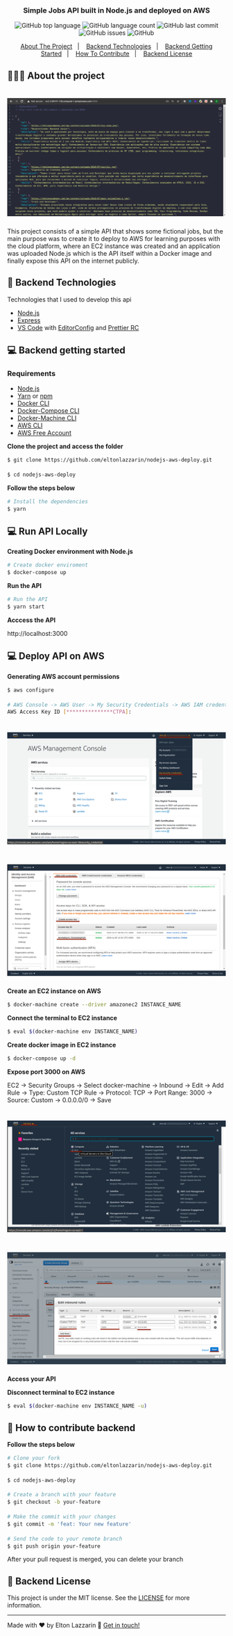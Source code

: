 <h3 align="center">
  Simple Jobs API built in Node.js and deployed on AWS
</h3>

<p align="center">
  <img alt="GitHub top language" src="https://img.shields.io/github/languages/top/eltonlazzarin/nodejs-aws-deploy">

  <img alt="GitHub language count" src="https://img.shields.io/github/languages/count/eltonlazzarin/nodejs-aws-deploy">

  <img alt="GitHub last commit" src="https://img.shields.io/github/last-commit/eltonlazzarin/nodejs-aws-deploy">

  <img alt="GitHub issues" src="https://img.shields.io/github/issues/eltonlazzarin/nodejs-aws-deploy">

  <img alt="GitHub" src="https://img.shields.io/github/license/eltonlazzarin/nodejs-aws-deploy">
</p>

<p align="center">
  <a href="#-about-the-project">About The Project</a>&nbsp;&nbsp;&nbsp;|&nbsp;&nbsp;&nbsp;
  <a href="#-backend-technologies">Backend Technologies</a>&nbsp;&nbsp;&nbsp;|&nbsp;&nbsp;&nbsp;
  <a href="#-backend-getting-started">Backend Getting Started</a>&nbsp;&nbsp;&nbsp;|&nbsp;&nbsp;&nbsp;
  <a href="#-how-to-contribute-backend">How To Contribute</a>&nbsp;&nbsp;&nbsp;|&nbsp;&nbsp;&nbsp;
  <a href="#-backend-license">Backend License</a>
</p>

## 👨🏻‍💻 About the project

<h1 align="center">
	<img alt="Project API" src="https://github.com/eltonlazzarin/nodejs-aws-deploy/blob/main/screenshots/api.png" />
</h1>

<p>
This project consists of a simple API that shows some fictional jobs, but the main purpose was to create it to deploy to AWS for learning purposes with the cloud platform, where an EC2 instance was created and an application was uploaded Node.js which is the API itself within a Docker image and finally expose this API on the internet publicly.</p>

## 🚀 Backend Technologies

Technologies that I used to develop this api

- [Node.js](https://nodejs.org/en)
- [Express](https://github.com/expressjs/express)
- [VS Code](https://code.visualstudio.com) with [EditorConfig](https://marketplace.visualstudio.com/items?itemName=EditorConfig.EditorConfig) and [Prettier RC](https://github.com/prettier/prettier)

## 💻 Backend getting started

### Requirements

- [Node.js](https://nodejs.org/en/)
- [Yarn](https://classic.yarnpkg.com/) or [npm](https://www.npmjs.com/)
- [Docker CLI](https://docs.docker.com/engine/reference/commandline/cli)
- [Docker-Compose CLI](https://docs.docker.com/compose/reference/overview)
- [Docker-Machine CLI](https://docs.docker.com/machine/install-machine)
- [AWS CLI](https://docs.aws.amazon.com/cli/latest/userguide/install-cliv2.html)
- [AWS Free Account](https://aws.amazon.com/free/)

**Clone the project and access the folder**

```bash
$ git clone https://github.com/eltonlazzarin/nodejs-aws-deploy.git

$ cd nodejs-aws-deploy
```

**Follow the steps below**

```bash
# Install the dependencies
$ yarn
```

## 💻 Run API Locally

**Creating Docker environment with Node.js**

```bash
# Create docker enviroment
$ docker-compose up
```

**Run the API**

```bash
# Run the API
$ yarn start
```

**Acccess the API**

http://localhost:3000

## 💻 Deploy API on AWS

**Generating AWS account permissions**

```bash
$ aws configure

# AWS Console -> AWS User -> My Security Credentials -> AWS IAM credential and click Create access key button and then copy Access key ID and paste bellow
AWS Access Key ID [***************CTPA]:
```

<h1 align="center">
	<img alt="AWS Access User" src="https://github.com/eltonlazzarin/nodejs-aws-deploy/blob/main/screenshots/console_user_security.png" />
</h1>

<h1 align="center">
	<img alt="AWS Create Access Key" src="https://github.com/eltonlazzarin/nodejs-aws-deploy/blob/main/screenshots/create_access_key.png" />
</h1>

**Create an EC2 instance on AWS**

```bash
$ docker-machine create --driver amazonec2 INSTANCE_NAME
```

**Connect the terminal to EC2 instance**

```bash
$ eval $(docker-machine env INSTANCE_NAME)
```

**Create docker image in EC2 instance**

```bash
$ docker-compose up -d
```

**Expose port 3000 on AWS**

EC2 -> Security Groups -> Select docker-machine -> Inbound -> Edit -> Add Rule -> Type: Custom TCP Rule -> Protocol: TCP -> Port Range: 3000 -> Source: Custom -> 0.0.0.0/0 -> Save

<h1 align="center">
	<img alt="Console AWS EC2" src="https://github.com/eltonlazzarin/nodejs-aws-deploy/blob/main/screenshots/console_ec2.png" />
</h1>

<h1 align="center">
	<img alt="AWS Expose Port" src="https://github.com/eltonlazzarin/nodejs-aws-deploy/blob/main/screenshots/expose_port.png" />
</h1>

**Access your API**

**Disconnect terminal to EC2 instance**

```bash
$ eval $(docker-machine env INSTANCE_NAME -u)
```

## 🤔 How to contribute backend

**Follow the steps below**

```bash
# Clone your fork
$ git clone https://github.com/eltonlazzarin/nodejs-aws-deploy.git

$ cd nodejs-aws-deploy

# Create a branch with your feature
$ git checkout -b your-feature

# Make the commit with your changes
$ git commit -m 'feat: Your new feature'

# Send the code to your remote branch
$ git push origin your-feature
```

After your pull request is merged, you can delete your branch

## 📝 Backend License

This project is under the MIT license. See the [LICENSE](https://github.com/eltonlazzarin/nodejs-aws-deploy/blob/master/LICENSE) for more information.

---

Made with ♥ by Elton Lazzarin :wave: [Get in touch!](https://www.linkedin.com/in/eltonlazzarin/)
